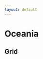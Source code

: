 ```yaml
---
layout: default
---
```


# Oceania

## Grid

<script src="https://embed.github.com/view/geojson/measures-glance/glance-grids/v01/data/spatial/OC/GEOG/GLANCE_V01_OC_GEOG_TILE.geojson">
